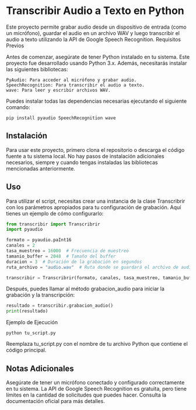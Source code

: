 # Transcribir Audio a Texto en Python

Este proyecto permite grabar audio desde un dispositivo de entrada (como un micrófono), guardar el audio en un archivo WAV y luego transcribir el audio a texto utilizando la API de Google Speech Recognition.
Requisitos Previos

Antes de comenzar, asegúrate de tener Python instalado en tu sistema. Este proyecto fue desarrollado usando Python 3.x. Además, necesitarás instalar las siguientes bibliotecas:

    PyAudio: Para acceder al micrófono y grabar audio.
    SpeechRecognition: Para transcribir el audio a texto.
    wave: Para leer y escribir archivos WAV.

Puedes instalar todas las dependencias necesarias ejecutando el siguiente comando:

```
pip install pyaudio SpeechRecognition wave
```

## Instalación
Para usar este proyecto, primero clona el repositorio o descarga el código fuente a tu sistema local. No hay pasos de instalación adicionales necesarios, siempre y cuando tengas instaladas las bibliotecas mencionadas anteriormente.

##  Uso
Para utilizar el script, necesitas crear una instancia de la clase Transcribrir con los parámetros apropiados para tu configuración de grabación. Aquí tienes un ejemplo de cómo configurarlo:

```python
from transcribir import Transcribrir
import pyaudio

formato = pyaudio.paInt16
canales = 2
tasa_muestreo = 16000  # Frecuencia de muestreo
tamanio_buffer = 2048  # Tamaño del buffer
duracion = 3  # Duración de la grabación en segundos
ruta_archivo = "audio.wav"  # Ruta donde se guardará el archivo de audio

transcribir = Transcribrir(formato, canales, tasa_muestreo, tamanio_buffer, duracion, ruta_archivo)
```

Después, puedes llamar al método grabacion_audio para iniciar la grabación y la transcripción:
```python
resultado = transcribir.grabacion_audio()
print(resultado)
```

Ejemplo de Ejecución
```
python tu_script.py
```

Reemplaza tu_script.py con el nombre de tu archivo Python que contiene el código principal.
## Notas Adicionales
Asegúrate de tener un micrófono conectado y configurado correctamente en tu sistema.
La API de Google Speech Recognition es gratuita, pero tiene límites en la cantidad de solicitudes que puedes hacer. Consulta la documentación oficial para más detalles.
